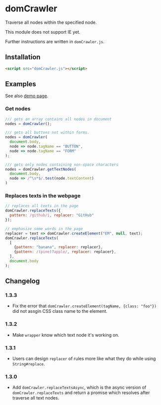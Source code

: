 # domCrawler

Traverse all nodes within the specified node.

This module does not support IE yet.

Further instructions are written in `domCrawler.js`.


## Installation

```html
<script src="domCrawler.js"></script>
```


## Examples

See also [demo page](https://kong0107.github.io/domCrawler/).


### Get nodes

```javascript
/// gets an array contains all nodes in document
nodes = domCrawler();

/// gets all buttons not within forms.
nodes = domCrawler(
  document.body,
  node => node.tagName == "BUTTON",
  node => node.tagName == "FORM"
);

/// gets only nodes containing non-space characters
nodes = domCrawler.getTextNodes(
  document.body,
  node => /^\s*$/.test(node.textContent)
)

```


### Replaces texts in the webpage

```javascript
// replaces all texts in the page
domCrawler.replaceTexts({
  pattern: /github/i, replacer: "GitHub"
});

// emphasize some words in the page
replacer = text => domCrawler.createElement("EM", null, text);
domCrawler.replaceTexts(
  [
    {pattern: "banana", replacer: replacer},
    {pattern: /(pine)?apple/, replacer: replacer},
  ],
  document.body
);

```


## Changelog

### 1.3.3
* Fix the error that `domCrawler.createElement(tagName, {class: "foo"})` did not assgin CSS class name to the element.

### 1.3.2
* Make `wrapper` know which text node it's working on.

### 1.3.1
*	Users can design `replacer` of rules more like what they do while using `String#replace`.

### 1.3.0
* Add `domCrawler.replaceTextsAsync`, which is the async version of `domCrawler.replaceTexts` and return a promise which resolves after traverse all text nodes.
